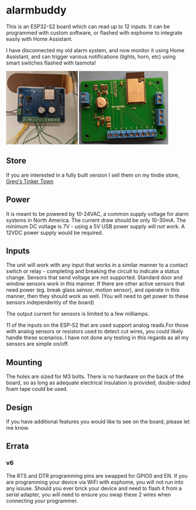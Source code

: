 # alarmbuddy
This is an ESP32-S2 board which can read up to 12 inputs. It can be programmed with custom software, or flashed with esphome to integrate easily with Home Assistant.

I have disconnected my old alarm system, and now monitor it using Home Assistant, and can trigger various notifications (lights, horn, etc) using smart switches flashed with tasmota!

<img src="https://github.com/gcormier/alarmbuddy/blob/master/docs/alarmbuddy_closeup.png?raw=true" height="200px" /> 
<img src="https://github.com/gcormier/alarmbuddy/blob/master/docs/v6.jpg?raw=true" height="200px" /> 

## Store
If you are interested in a fully built version I sell them on my tindie store, <a href="https://www.tindie.com/products/gcormier/alarmbuddy/">Greg's Tinker Town</a>


## Power
It is meant to be powered by 10-24VAC, a common supply voltage for alarm systems in North America. The current draw should be only 10-30mA. The minimum DC voltage is 7V - using a 5V USB power supply will *not* work. A 12VDC power supply would be required.


## Inputs
The unit will work with any input that works in a similar manner to a contact switch or relay - completing and breaking the circuit to indicate a status change. Sensors that send voltage are not supported. Standard door and window sensors work in this manner. If there are other active sensors that need power (eg. break glass sensor, motion sensor), and operate in this manner, then they should work as well. (You will need to get power to these sensors independently of the board)

The output current for sensors is limited to a few milliamps.

11 of the inputs on the ESP-S2 that are used support analog reads.For those with analog sensors or resistors used to detect cut wires, you could likely handle these scenarios. I have not done any testing in this regards as all my sensors are simple on/off.

## Mounting
The holes are sized for M3 bolts. There is no hardware on the back of the board, so as long as adequate electrical insulation is provided, double-sided foam tape could be used.

## Design
If you have additional features you would like to see on the board, please let me know.


## Errata
### v6
The RTS and DTR programming pins are swapped for GPIO0 and EN. If you are programming your device via WiFi with esphome, you will not run into any issuse. Should you ever brick your device and need to flash it from a serial adapter, you will need to ensure you swap these 2 wires when connecting your programmer.
